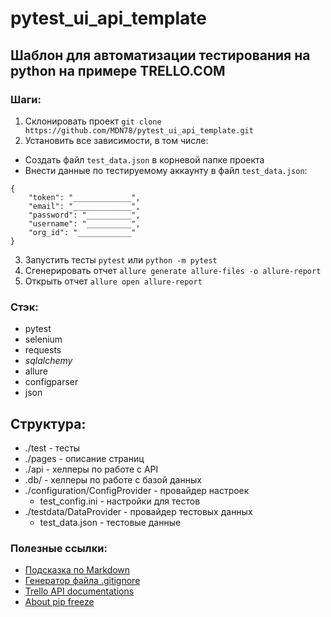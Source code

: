 # pytest_ui_api_template

## Шаблон для автоматизации тестирования на python на примере TRELLO.COM

### Шаги:
1. Склонировать проект `git clone https://github.com/MDN78/pytest_ui_api_template.git`
2. Установить все зависимости, в том числе:
 - Создать файл `test_data.json` в корневой папке проекта
 - Внести данные по тестируемому аккаунту в файл `test_data.json`: 
```
{
    "token": "_____________",
    "email": "_____________",
    "password": "__________",
    "username": "__________",
    "org_id": "____________"
}
```


3. Запустить тесты `pytest` или `python -m pytest`
4. Сгенерировать отчет `allure generate allure-files -o allure-report`
5. Открыть отчет `allure open allure-report
`

### Стэк:
 - pytest
 - selenium
 - requests
 - _sqlalchemy_
 - allure
 - configparser
 - json

 ## Структура:
  - ./test - тесты
  - ./pages - описание страниц
  - ./api - хелперы по работе с API
  - .db/ - хелперы по работе с базой данных 
  - ./configuration/ConfigProvider  - провайдер настроек
    - test_config.ini - настройки для тестов
  - ./testdata/DataProvider - провайдер тестовых данных
    - test_data.json - тестовые данные


 ### Полезные ссылки:

 - [Подсказка по Markdown](https://www.markdownguide.org/cheat-sheet/)
 - [Генератор файла .gitignore](https://www.toptal.com/developers/gitignore/)
 - [Trello API documentations](https://developer.atlassian.com/cloud/trello/rest/api-group-actions/#api-actions-id-get)
 - [About pip freeze](https://pip.pypa.io/en/stable/cli/pip_freeze/)

